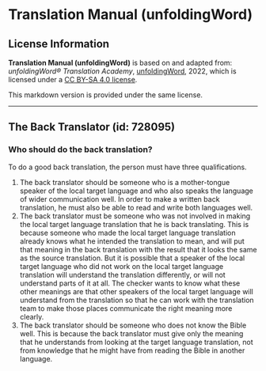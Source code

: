 # Translation Manual (unfoldingWord)

## License Information

**Translation Manual (unfoldingWord)** is based on and adapted from: _unfoldingWord® Translation Academy_, [unfoldingWord](https://unfoldingword.org/utw), 2022, which is licensed under a [CC BY-SA 4.0 license](https://creativecommons.org/licenses/by-sa/4.0/legalcode.en).

This markdown version is provided under the same license.



--------------------------------

## The Back Translator (id: 728095)

### Who should do the back translation?

To do a good back translation, the person must have three qualifications.

1. The back translator should be someone who is a mother\-tongue speaker of the local target language and who also speaks the language of wider communication well. In order to make a written back translation, he must also be able to read and write both languages well.
2. The back translator must be someone who was not involved in making the local target language translation that he is back translating. This is because someone who made the local target language translation already knows what he intended the translation to mean, and will put that meaning in the back translation with the result that it looks the same as the source translation. But it is possible that a speaker of the local target language who did not work on the local target language translation will understand the translation differently, or will not understand parts of it at all. The checker wants to know what these other meanings are that other speakers of the local target language will understand from the translation so that he can work with the translation team to make those places communicate the right meaning more clearly.
3. The back translator should be someone who does not know the Bible well. This is because the back translator must give only the meaning that he understands from looking at the target language translation, not from knowledge that he might have from reading the Bible in another language.



